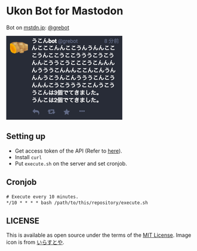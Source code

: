 Ukon Bot for Mastodon
======================

Bot on [mstdn.jp](mstdn.jp): [@grebot](https://mstdn.jp/@grebot)

![Image](./img/image.png)

## Setting up

* Get access token of the API (Refer to [here](https://github.com/tootsuite/documentation/blob/master/Using-the-API/Testing-with-cURL.md)).
* Install `curl`
* Put `execute.sh` on the server and set cronjob.

## Cronjob

```
# Execute every 10 minutes.
*/10 * * * * bash /path/to/this/repository/execute.sh
```

## LICENSE

This is available as open source under the terms of the [MIT License](http://opensource.org/licenses/MIT).
Image icon is from [いらすとや](http://www.irasutoya.com/2014/12/blog-post_7.html).
